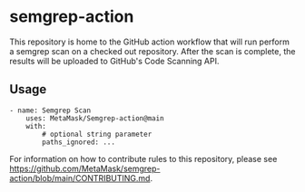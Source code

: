 # semgrep-action

This repository is home to the GitHub action workflow that will run perform a semgrep scan on a checked out repository. After the scan is complete, the results will be uploaded to GitHub's Code Scanning API.

## Usage


```
- name: Semgrep Scan
    uses: MetaMask/Semgrep-action@main
    with:
        # optional string parameter
        paths_ignored: ...
```

For information on how to contribute rules to this repository, please see https://github.com/MetaMask/semgrep-action/blob/main/CONTRIBUTING.md.
